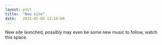 ```yaml
---
layout: post
title:  "New site"
date:   2015-05-08 12:16:00
---
```

New site launched, possibly may even be some new music to follow, watch this space.